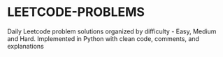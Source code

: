 # LEETCODE-PROBLEMS
Daily Leetcode problem solutions organized by difficulty - Easy, Medium and Hard. Implemented in Python with clean code, comments, and explanations
